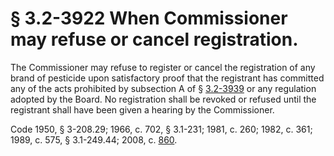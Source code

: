 # § 3.2-3922 When Commissioner may refuse or cancel registration.

<p>The Commissioner may refuse to register or cancel the registration of any brand of pesticide upon satisfactory proof that the registrant has committed any of the acts prohibited by subsection A of § <a href='http://law.lis.virginia.gov/vacode/3.2-3939/'>3.2-3939</a> or any regulation adopted by the Board. No registration shall be revoked or refused until the registrant shall have been given a hearing by the Commissioner.</p><p>Code 1950, § 3-208.29; 1966, c. 702, § 3.1-231; 1981, c. 260; 1982, c. 361; 1989, c. 575, § 3.1-249.44; 2008, c. <a href='http://lis.virginia.gov/cgi-bin/legp604.exe?081+ful+CHAP0860'>860</a>.</p>